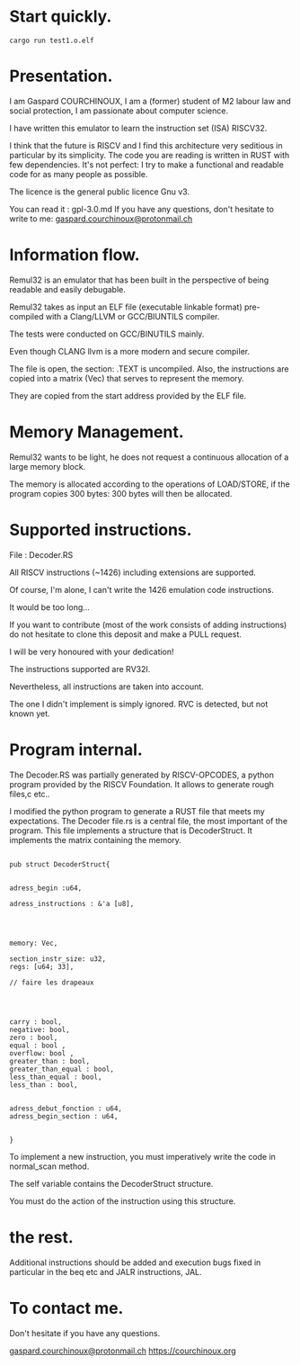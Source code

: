 # Start quickly.
``` 
cargo run test1.o.elf
```


# Presentation.
I am Gaspard COURCHINOUX, I am a (former) student of M2 labour law and social protection, I am passionate about computer science.

I have written this emulator to learn the instruction set (ISA) RISCV32.

I think that the future is RISCV and I find this architecture very seditious in particular by its simplicity. The code you are reading is written in RUST with few dependencies.
It's not perfect: I try to make a functional and readable code for as many people as possible.

The licence is the general public licence Gnu v3.

You can read it : gpl-3.0.md
If you have any questions, don't hesitate to write to me: 
gaspard.courchinoux@protonmail.ch


# Information flow.

Remul32 is an emulator that has been built in the perspective of being readable and easily debugable.

Remul32 takes as input an ELF file (executable linkable format) pre-compiled with a Clang/LLVM or GCC/BIUNTILS compiler.

The tests were conducted on GCC/BINUTILS mainly.

Even though CLANG llvm is a more modern and secure compiler.

The file is open, the section: .TEXT is uncompiled.
Also, the instructions are copied into a matrix (Vec) that serves to represent the memory.

They are copied from the start address provided by the ELF file.

# Memory Management.

Remul32 wants to be light, he does not request a continuous allocation of a large memory block.

The memory is allocated according to the operations of LOAD/STORE, if the program copies 300 bytes: 300 bytes will then be allocated.


# Supported instructions.
File :  Decoder.RS



All RISCV instructions (~1426) including extensions are supported.

Of course, I'm alone, I can't write the 1426 emulation code instructions.

It would be too long...

If you want to contribute (most of the work consists of adding instructions) do not hesitate to clone this deposit and make a PULL request.

I will be very honoured with your dedication! 

The instructions supported are RV32I.

Nevertheless, all instructions are taken into account.

The one I didn't implement is simply ignored.
RVC is detected, but not known yet.

# Program internal.

The Decoder.RS was partially generated by RISCV-OPCODES, a python program provided by the RISCV Foundation.
It allows to generate rough files,c etc..

I modified the python program to generate a RUST file that meets my expectations.
The Decoder file.rs is a central file, the most important of the program.
This file implements a structure that is DecoderStruct.
It implements the matrix containing the memory.



```

pub struct DecoderStruct{


adress_begin :u64,

adress_instructions : &'a [u8],




memory: Vec,

section_instr_size: u32,
regs: [u64; 33],

// faire les drapeaux




carry : bool,
negative: bool,
zero : bool,
equal : bool ,
overflow: bool ,
greater_than : bool,
greater_than_equal : bool,
less_than_equal : bool,
less_than : bool,


adress_debut_fonction : u64,
adress_begin_section : u64,


}

```




To implement a new instruction, you must imperatively write the code in normal_scan method.

The self variable contains the DecoderStruct structure.

You must do the action of the instruction using this structure.

# the rest.

Additional instructions should be added and execution bugs fixed in particular in the beq etc and JALR instructions, JAL.

# To contact me.

Don't hesitate if you have any questions.

gaspard.courchinoux@protonmail.ch
https://courchinoux.org
